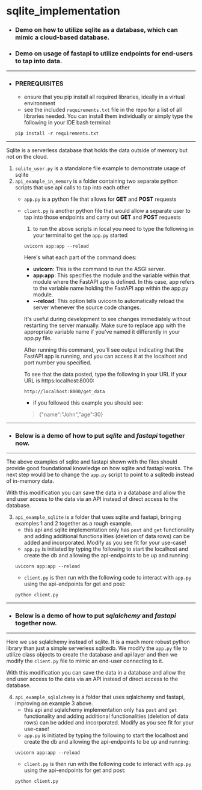 # sqlite_implementation

- ### Demo on how to utilize sqlite as a database, which can mimic a cloud-based database.

- ### Demo on usage of fastapi to utilize endpoints for end-users to tap into data.
---
- ### PREREQUISITES
     - ensure that you pip install all required libraries, ideally in a virtual environment
     - see the included `requirements.txt` file in the repo for a list of all libraries needed. You can install them individually or simply type the following in your IDE bash terminal:
     ```
     pip install -r requirements.txt
     ```
---
Sqlite is a serverless database that holds the data outside of memory but not on the cloud.
1. `sqlite_user.py` is a standalone file example to demonstrate usage of sqlite
2. `api_example_in_memory` is a folder containing two separate python scripts that use api calls to tap into each other
     - `app.py` is a python file that allows for **GET** and **POST** requests
     - `client.py` is another python file that would allow a separate user to tap into those endpoints and carry out **GET** and **POST** requests

          1. to run the above scripts in local you need to type the following in your terminal to get the `app.py` started

          ```
          uvicorn app:app --reload
          ```

          Here's what each part of the command does:

          - **uvicorn**: This is the command to run the ASGI server.
          - **app:app**: This specifies the module and the variable within that module where the FastAPI app is defined. In this case, app refers to the variable name holding the FastAPI app within the app.py module.
          - **--reload**: This option tells uvicorn to automatically reload the server whenever the source code changes. 

          It's useful during development to see changes immediately without restarting the server manually.
          Make sure to replace app with the appropriate variable name if you've named it differently in your app.py file.

          After running this command, you'll see output indicating that the FastAPI app is running, and you can access it at the localhost and port number you specified.

          To see that the data posted, type the following in your URL if your URL is https:localhost:8000:
          ```
          http://localhost:8000/get_data
          ```
          - if you followed this example you should see:
          > {"name":"John","age":30}

---
- ### Below is a demo of how to put *sqlite* and *fastapi* together now.
---

The above examples of sqlite and fastapi shown with the files should provide good foundational knowledge on how sqlite and fastapi works. The next step would be to change the `app.py` script to point to a sqlitedb instead of in-memory data.

With this modification you can save the data in a database and allow the end user access to the data via an API instead of direct access to the database.

3. `api_example_sqlite` is a folder that uses sqlite and fastapi, bringing examples 1 and 2 together as a rough example. 
     - this api and sqlite implementation only has `post` and `get` functionality and adding additional functionalities (deletion of data rows) can be added and incorporated. Modify as you see fit for your use-case!
     - `app.py` is initiated by typing the following to start the localhost and create the db and allowing the api-endpoints to be up and running:
     ```
     uvicorn app:app --reload
     ```
     - `client.py` is then run with the following code to interact with `app.py` using the api-endpoints for get and post:
     ```
     python client.py
     ```

---
- ### Below is a demo of how to put *sqlalchemy* and *fastapi* together now.
---

Here we use sqlalchemy instead of sqlite. It is a much more robust python library than just a simple serverless sqlitedb. We modify the `app.py` file to utilize class objects to create the database and api layer and then we modify the `client.py` file to mimic an end-user connecting to it. 

With this modification you can save the data in a database and allow the end user access to the data via an API instead of direct access to the database.

4. `api_example_sqlalchemy` is a folder that uses sqlalchemy and fastapi, improving on example 3 above. 
     - this api and sqlalchemy implementation only has `post` and `get` functionality and adding additional functionalities (deletion of data rows) can be added and incorporated. Modify as you see fit for your use-case!
     - `app.py` is initiated by typing the following to start the localhost and create the db and allowing the api-endpoints to be up and running:
     ```
     uvicorn app:app --reload
     ```
     - `client.py` is then run with the following code to interact with `app.py` using the api-endpoints for get and post:
     ```
     python client.py
     ```
